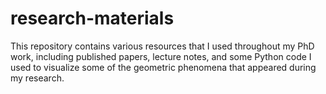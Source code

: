 # research-materials

This repository contains various resources that I used throughout my PhD work, including published papers, lecture notes, and some Python code I used to visualize some of the geometric phenomena that appeared during my research.
